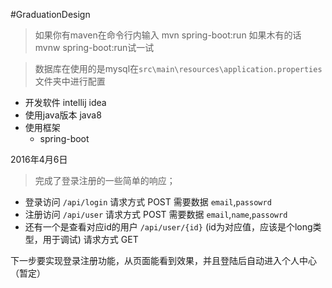 #GraduationDesign

>如果你有maven在命令行内输入 mvn spring-boot:run
>如果木有的话 mvnw spring-boot:run试一试

>数据库在使用的是mysql在`src\main\resources\application.properties`文件夹中进行配置


* 开发软件 intellij idea
* 使用java版本 java8
* 使用框架 
  * spring-boot

2016年4月6日 
>完成了登录注册的一些简单的响应；
* 登录访问 `/api/login`    请求方式 POST 需要数据 `email`,`passowrd`
* 注册访问 `/api/user`     请求方式 POST 需要数据 `email`,`name`,`passowrd`
* 还有一个是查看对应id的用户 `/api/user/{id}` (id为对应值，应该是个long类型，用于调试)   请求方式 GET 

下一步要实现登录注册功能，从页面能看到效果，并且登陆后自动进入个人中心（暂定）